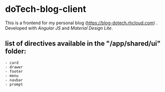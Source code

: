 # doTech-blog-client
This is a frontend for my personal blog (https://blog-dotech.rhcloud.com) .
Developed with *Angular JS* and *Material Design Lite*.

## list of directives available in the "/app/shared/ui" folder:
    - card
    - drawer
    - footer
    - menu
    - navbar
    - prompt
    
